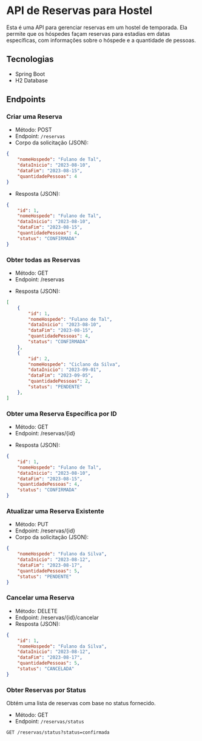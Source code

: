 # API de Reservas para Hostel

Esta é uma API para gerenciar reservas em um hostel de temporada. Ela permite que os hóspedes façam reservas para estadias em datas específicas, com informações sobre o hóspede e a quantidade de pessoas.

## Tecnologias

- Spring Boot
- H2 Database

## Endpoints

### Criar uma Reserva

- Método: POST
- Endpoint: `/reservas`
- Corpo da solicitação (JSON):

```json
{
    "nomeHospede": "Fulano de Tal",
    "dataInicio": "2023-08-10",
    "dataFim": "2023-08-15",
    "quantidadePessoas": 4
}
```
* Resposta (JSON):
```json
{
    "id": 1,
    "nomeHospede": "Fulano de Tal",
    "dataInicio": "2023-08-10",
    "dataFim": "2023-08-15",
    "quantidadePessoas": 4,
    "status": "CONFIRMADA"
}

```

### Obter todas as Reservas
- Método: GET
- Endpoint: /reservas
* Resposta (JSON):
```json
[
    {
        "id": 1,
        "nomeHospede": "Fulano de Tal",
        "dataInicio": "2023-08-10",
        "dataFim": "2023-08-15",
        "quantidadePessoas": 4,
        "status": "CONFIRMADA"
    },
    {
        "id": 2,
        "nomeHospede": "Ciclano da Silva",
        "dataInicio": "2023-09-01",
        "dataFim": "2023-09-05",
        "quantidadePessoas": 2,
        "status": "PENDENTE"
    },
]
```

### Obter uma Reserva Específica por ID
- Método: GET
- Endpoint: /reservas/{id}
* Resposta (JSON):

```json
{
    "id": 1,
    "nomeHospede": "Fulano de Tal",
    "dataInicio": "2023-08-10",
    "dataFim": "2023-08-15",
    "quantidadePessoas": 4,
    "status": "CONFIRMADA"
}
```
### Atualizar uma Reserva Existente
- Método: PUT
- Endpoint: /reservas/{id}
- Corpo da solicitação (JSON):

```json
{
    "nomeHospede": "Fulano da Silva",
    "dataInicio": "2023-08-12",
    "dataFim": "2023-08-17",
    "quantidadePessoas": 5,
    "status": "PENDENTE"
}
```
### Cancelar uma Reserva
- Método: DELETE
- Endpoint: /reservas/{id}/cancelar
- Resposta (JSON):
```json
{
    "id": 1,
    "nomeHospede": "Fulano da Silva",
    "dataInicio": "2023-08-12",
    "dataFim": "2023-08-17",
    "quantidadePessoas": 5,
    "status": "CANCELADA"
}
```
### Obter Reservas por Status

Obtém uma lista de reservas com base no status fornecido.

- Método: GET
- Endpoint: `/reservas/status`
  
```http
GET /reservas/status?status=confirmada
```

